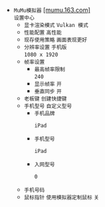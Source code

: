 * `MuMu模拟器` [[mumu.163.com]](https://mumu.163.com/)  
`设置中心`  
  * `显卡渲染模式` `Vulkan 模式`  
  * `性能配置` `高性能`  
  * `现存使用策略` `画面表现更好`
  * `分辨率设置` `手机版`  
  `1080 x 1920`
  * `帧率设置`
    * `最高帧率限制`  
`240`
    * `显示帧率` `开`
    * `垂直同步` `开`
  * `老板键` `创建快捷键`
  * `手机型号` `自定义型号`
    * `手机品牌`
      ```
      iPad
      ```
    * `手机型号`
      ```
      iPad
      ```
    * `入网型号`
      ```
      0
      ```
  * `手机号码`
  * `鼠标指针` `使用模拟器定制鼠标` `关`
